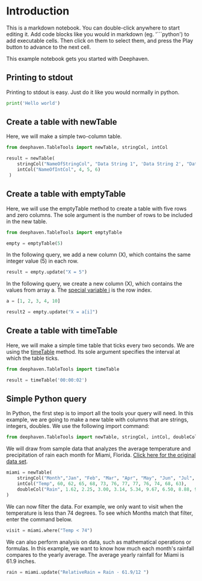 # Introduction

This is a markdown notebook. You can double-click anywhere to start editing it.
Add code blocks like you would in markdown (eg. '\`\`\`python') to add executable cells.
Then click on them to select them, and press the Play button to advance to the next cell.

This example notebook gets you started with Deephaven.

## Printing to stdout

Printing to stdout is easy. Just do it like you would normally in python.

```python
print('Hello world')
```

## Create a table with newTable

Here, we will make a simple two-column table.

```python
from deephaven.TableTools import newTable, stringCol, intCol

result = newTable(
    stringCol("NameOfStringCol", "Data String 1", 'Data String 2', "Data String 3"),
    intCol("NameOfIntCol", 4, 5, 6)
 )
```

## Create a table with emptyTable

Here, we will use the emptyTable method to create a table with five rows and zero columns.
The sole argument is the number of rows to be included in the new table.

```python
from deephaven.TableTools import emptyTable

empty = emptyTable(5)
```

In the following query, we add a new column (X), which contains the same integer value (5) in each row.

```python
result = empty.update("X = 5")
```

In the following query, we create a new column (X), which contains the values from array a. The [special variable i](https://deephaven.io/core/docs/reference/query-language/variables/special-variables) is the row index.

```python
a = [1, 2, 3, 4, 10]

result2 = empty.update("X = a[i]")
```

## Create a table with timeTable

Here, we will make a simple time table that ticks every two seconds. We are using the [timeTable](https://deephaven.io/core/docs/reference/table-operations/create/timeTable/) method. Its sole argument specifies the interval at which the table ticks.

```python
from deephaven.TableTools import timeTable

result = timeTable('00:00:02')
```

## Simple Python query

In Python, the first step is to import all the tools your query will need. In this example, we are going to make a new table with columns that are strings, integers, doubles. We use the following import command:

```python
from deephaven.TableTools import newTable, stringCol, intCol, doubleCol
```

We will draw from sample data that analyzes the average temperature and precipitation of rain each month for Miami, Florida. [Click here for the original data set](https://www.usclimatedata.com/climate/miami/florida/united-states/usfl0316).

```python
miami = newTable(
    stringCol("Month","Jan", "Feb", "Mar", "Apr", "May", "Jun", "Jul", "Aug", "Sep", "Oct", "Nov", "Dec"),
    intCol("Temp", 60, 62, 65, 68, 73, 76, 77, 77, 76, 74, 68, 63),
    doubleCol("Rain", 1.62, 2.25, 3.00, 3.14, 5.34, 9.67, 6.50, 8.88, 9.86, 6.33, 3.27, 2.04)
)
```

We can now filter the data. For example, we only want to visit when the temperature is less than 74 degrees. To see which Months match that filter, enter the command below.

```python
visit = miami.where("Temp < 74")
```

We can also perform analysis on data, such as mathematical operations or formulas. In this example, we want to know how much each month's rainfall compares to the yearly average. The average yearly rainfall for Miami is 61.9 inches.

```python
rain = miami.update("RelativeRain = Rain - 61.9/12 ")
```

